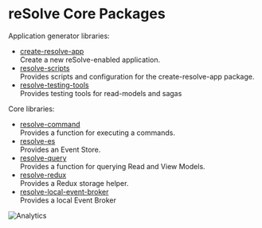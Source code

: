 # **reSolve Core Packages**

Application generator libraries:

- [create-resolve-app](create-resolve-app)  
   Create a new reSolve-enabled application.
- [resolve-scripts](resolve-scripts)  
   Provides scripts and configuration for the create-resolve-app package.
- [resolve-testing-tools](resolve-testing-tools)  
   Provides testing tools for read-models and sagas

Core libraries:

- [resolve-command](resolve-command)  
   Provides a function for executing a commands.
- [resolve-es](resolve-es)  
   Provides an Event Store.
- [resolve-query](resolve-query)  
   Provides a function for querying Read and View Models.
- [resolve-redux](resolve-redux)  
   Provides a Redux storage helper.
- [resolve-local-event-broker](resolve-local-event-broker)  
   Provides a local Event Broker

![Analytics](https://ga-beacon.appspot.com/UA-118635726-1/packages-core-readme?pixel)

